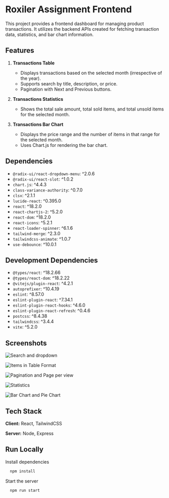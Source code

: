 
# Roxiler Assignment Frontend

This project provides a frontend dashboard for managing product transactions. It utilizes the backend APIs created for fetching transaction data, statistics, and bar chart information.


## Features

1. **Transactions Table**
   - Displays transactions based on the selected month (irrespective of the year).
   - Supports search by title, description, or price.
   - Pagination with Next and Previous buttons.

2. **Transactions Statistics**
   - Shows the total sale amount, total sold items, and total unsold items for the selected month.

3. **Transactions Bar Chart**
   - Displays the price range and the number of items in that range for the selected month.
   - Uses Chart.js for rendering the bar chart.

## Dependencies

- `@radix-ui/react-dropdown-menu`: ^2.0.6
- `@radix-ui/react-slot`: ^1.0.2
- `chart.js`: ^4.4.3
- `class-variance-authority`: ^0.7.0
- `clsx`: ^2.1.1
- `lucide-react`: ^0.395.0
- `react`: ^18.2.0
- `react-chartjs-2`: ^5.2.0
- `react-dom`: ^18.2.0
- `react-icons`: ^5.2.1
- `react-loader-spinner`: ^6.1.6
- `tailwind-merge`: ^2.3.0
- `tailwindcss-animate`: ^1.0.7
- `use-debounce`: ^10.0.1

## Development Dependencies

- `@types/react`: ^18.2.66
- `@types/react-dom`: ^18.2.22
- `@vitejs/plugin-react`: ^4.2.1
- `autoprefixer`: ^10.4.19
- `eslint`: ^8.57.0
- `eslint-plugin-react`: ^7.34.1
- `eslint-plugin-react-hooks`: ^4.6.0
- `eslint-plugin-react-refresh`: ^0.4.6
- `postcss`: ^8.4.38
- `tailwindcss`: ^3.4.4
- `vite`: ^5.2.0


## Screenshots

![Search and dropdown](https://i.postimg.cc/gjp18Yhg/1.jpg)

![Items in Table Format](https://i.postimg.cc/kXnk5gq4/2.jpg)

![Pagination and Page per view](https://i.postimg.cc/kGyzykFq/3.jpg)

![Statistics](https://i.postimg.cc/mZ3vRHxJ/4.jpg)

![Bar Chart and Pie Chart](https://i.postimg.cc/rFQ7R2w9/5.jpg)


## Tech Stack

**Client:** React, TailwindCSS

**Server:** Node, Express


## Run Locally

Install dependencies

```bash
  npm install
```

Start the server

```bash
  npm run start
```

